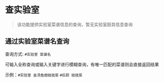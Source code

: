 # 查实验室

> 该功能提供实验室菜谱信息的查询，暂无实验室厨具信息查询

## 通过实验室菜谱名查询

查询方式: `#实验室 菜谱名`

可输入全称查询或输入关键字进行模糊查询，有唯一匹配的菜谱则会直接返回结果

示例：`#实验室 金汤鱼翅娃娃菜` `#后厨 娃娃菜`

![]()